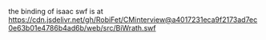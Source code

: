 the binding of isaac swf is at https://cdn.jsdelivr.net/gh/RobiFet/CMinterview@a4017231eca9f2173ad7ec0e63b01e4786b4ad6b/web/src/BiWrath.swf
